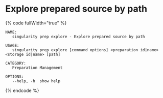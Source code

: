 # Explore prepared source by path

{% code fullWidth="true" %}
```
NAME:
   singularity prep explore - Explore prepared source by path

USAGE:
   singularity prep explore [command options] <preparation id|name> <storage id|name> [path]

CATEGORY:
   Preparation Management

OPTIONS:
   --help, -h  show help
```
{% endcode %}
